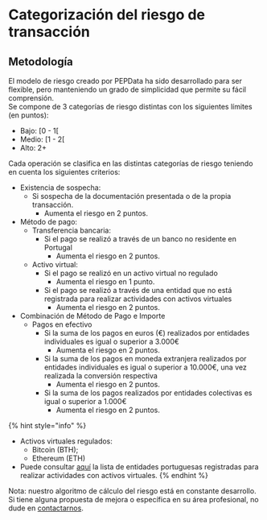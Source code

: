 # Categorización del riesgo de transacción

## Metodología

El modelo de riesgo creado por PEPData ha sido desarrollado para ser flexible, pero manteniendo un grado de simplicidad que permite su fácil comprensión. \
Se compone de 3 categorías de riesgo distintas con los siguientes límites (en puntos):

* Bajo: \[0 - 1\[
* Medio: \[1 - 2\[
* Alto: 2+

Cada operación se clasifica en las distintas categorías de riesgo teniendo en cuenta los siguientes criterios:

* Existencia de sospecha:&#x20;
  * Si sospecha de la documentación presentada o de la propia transacción.
    * Aumenta el riesgo en 2 puntos.
* Método de pago:&#x20;
  * Transferencia bancaria:
    * Si el pago se realizó a través de un banco no residente en Portugal
      * Aumenta el riesgo en 2 puntos.
  * Activo virtual:
    * Si el pago se realizó en un activo virtual no regulado
      * Aumenta el riesgo en 1 punto.
    * Si el pago se realizó a través de una entidad que no está registrada para realizar actividades con activos virtuales
      * Aumenta el riesgo en 2 puntos.
* Combinación de Método de Pago e Importe
  * Pagos en efectivo
    * Si la suma de los pagos en euros (€) realizados por entidades individuales es igual o superior a 3.000€
      * Aumenta el riesgo en 2 puntos.
    * Si la suma de los pagos en moneda extranjera realizados por entidades individuales es igual o superior a 10.000€, una vez realizada la conversión respectiva
      * Aumenta el riesgo en 2 puntos.
    * Si la suma de los pagos realizados por entidades colectivas es igual o superior a 1.000€
      * Aumenta el riesgo en 2 puntos.

{% hint style="info" %}
* Activos virtuales regulados:
  * Bitcoin (BTH);
  * Ethereum (ETH)
* Puede consultar [aquí](https://www.bportugal.pt/sites/default/files/lista\_entidades\_ativos\_virtuais\_pt.pdf) la lista de entidades portuguesas registradas para realizar actividades con activos virtuales.
{% endhint %}

Nota: nuestro algoritmo de cálculo del riesgo está en constante desarrollo. Si tiene alguna propuesta de mejora o específica en su área profesional, no dude en [contactarnos](../../outros/contactos.md).
